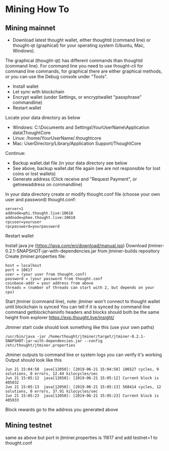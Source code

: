 # Mining How To

## Mining mainnet

* Download latest thought wallet, either thoughtd (command line) or thought-qt (graphical) 
for your operating system (Ubuntu, Mac, Windows).

The graphical (thought-qt) has different commands than thoughtd (command line). For command line you need to use
thought-cli for command line commands, for graphical there are either graphical methods, 
or you can use the Debug console under "Tools".

* Install wallet
* Let sync with blockchain
* Encrypt wallet (under Settings, or encryptwallet "passphrase" commandline)
* Restart wallet

Locate your data directory as below
* Windows: C:\Documents and Settings\YourUserName\Application data\ThoughtCore
* Linux: /home/YourUserName/.thoughtcore
* Mac: UserDirectory/Library/Application Support/ThoughtCore

Continue:
* Backup wallet.dat file (in your data directory see below
* See above, backup wallet.dat file again (we are not responsible for lost coins or lost wallets)
* Generate address (Click receive and "Request Payment", or getnewaddress on commandline)

In your data directory create or modify thought.conf file (choose your own user and password)
thought.conf:

``` 
server=1
addnode=phi.thought.live:10618
addnode=phee.thought.live:10618
rpcuser=youruser
rpcpassword=yourpassword
```

Restart wallet

Install java jre (https://java.com/en/download/manual.jsp)
Download jtminer-0.2.1-SNAPSHOT-jar-with-dependencies.jar from jtminer-builds repository
Create jtminer.properties file:

```
host = localhost
port = 10617
user = (your user from thought.conf)
password = (your password from thought.conf
coinbase-addr = your address from above
threads = (number of threads can start with 2, but depends on your cpu)
```

Start jtminer (command line), note: jtminer won't connect to thought wallet until blockchain is synced
You can tell if it is synced by command line command getblockchaininfo
headers and blocks should both be the same height from explorer https://exp.thought.live/insight/

Jtminer start code should look something like this (use your own paths)

```
/usr/bin/java -jar /home/thought/jtminer/target/jtminer-0.2.1-SNAPSHOT-jar-with-dependencies.jar --config /etc/thought/jtminer.properties
```

Jtminer outputs to command line or system logs you can verify it's working 
Output should look like this
```
Jun 21 15:04:58  java[12050]: [2019-06-21 15:04:58] 186527 cycles, 9 solutions, 0 errors, 12.44 kilocycles/sec
Jun 21 15:05:12  java[12050]: [2019-06-21 15:05:12] Current block is 405032
Jun 21 15:05:13  java[12050]: [2019-06-21 15:05:13] 568414 cycles, 12 solutions, 0 errors, 37.91 kilocycles/sec
Jun 21 15:05:23  java[12050]: [2019-06-21 15:05:23] Current block is 405033
```

Block rewards go to the address you generated above

## Mining testnet

same as above but port in jtminer.properties is 11617 and add testnet=1 to thought.conf









